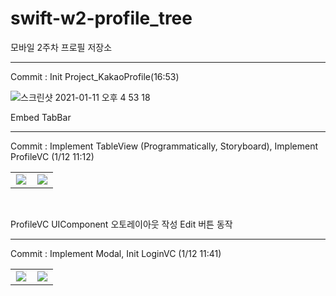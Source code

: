 # swift-w2-profile_tree
모바일 2주차 프로필 저장소

- - - -

Commit : Init Project_KakaoProfile(16:53)

![스크린샷 2021-01-11 오후 4 53 18](https://user-images.githubusercontent.com/11826495/104157086-c88edf00-542d-11eb-8107-a1783b197544.png)

Embed TabBar

- - - -
Commit : Implement TableView (Programmatically, Storyboard), Implement ProfileVC (1/12 11:12)


<table id = "commit_table1">
   <tr style = "background-color:#00000000; border-style:none;">
     <td style = "align:center; border-style:none;">
       <img src="https://user-images.githubusercontent.com/11826495/104260333-a5643e00-54c6-11eb-9c6a-87072494fb45.png" style = "border:1px solid #eeeeee"/>
     </td>
     <td style = "align:center; border-style:none;">
       <img src="https://user-images.githubusercontent.com/11826495/104260539-10157980-54c7-11eb-9113-1a99f4c5f498.png" style = "border:1px solid #eeeeee"/>
     </td>
  </tr>
</table>

</br>

ProfileVC UIComponent 오토레이아웃 작성
Edit 버튼 동작 

- - - -
Commit : Implement Modal, Init LoginVC (1/12 11:41)

<table id = "commit_table2">
   <tr style = "background-color:#00000000; border-style:none;">
     <td style = "align:center; border-style:none;">
       <img src="https://user-images.githubusercontent.com/11826495/104262413-e52d2480-54ca-11eb-9877-b4c6c4ef5767.png" style = "border:1px solid #eeeeee"/>
     </td>
     <td style = "align:center; border-style:none;">
       <img src="https://user-images.githubusercontent.com/11826495/104262543-2c1b1a00-54cb-11eb-9a70-7f1167c5196d.png" style = "border:1px solid #eeeeee"/>
     </td>
  </tr>
</table>




